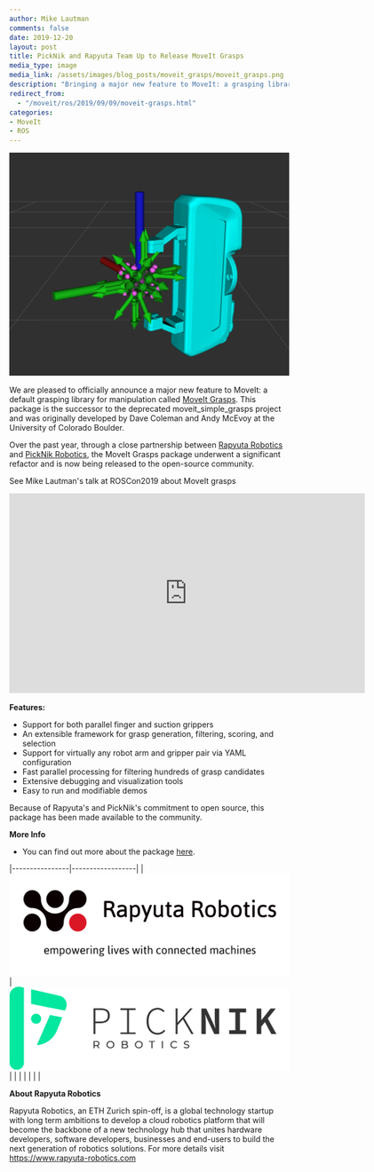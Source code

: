```yaml
---
author: Mike Lautman
comments: false
date: 2019-12-20
layout: post
title: PickNik and Rapyuta Team Up to Release MoveIt Grasps
media_type: image
media_link: /assets/images/blog_posts/moveit_grasps/moveit_grasps.png
description: "Bringing a major new feature to MoveIt: a grasping library for manipulation"
redirect_from:
  - "/moveit/ros/2019/09/09/moveit-grasps.html"
categories:
- MoveIt
- ROS
---
```


[//]: # (Image References)
[picknik_logo]: /assets/images/blog_posts/moveit_grasps/picknik_logo.png
[rapyuta_logo]: /assets/images/blog_posts/moveit_grasps/rapyuta_logo.png

<img src="/assets/images/blog_posts/moveit_grasps/moveit_grasps.png" alt="Moveit Grasps">

We are pleased to officially announce a major new feature to MoveIt: a default grasping library for manipulation called <a href="https://github.com/ros-planning/moveit_grasps" target="_blank">MoveIt Grasps</a>. This package is the successor to the deprecated moveit_simple_grasps project and was originally developed by Dave Coleman and Andy McEvoy at the University of Colorado Boulder.

Over the past year, through a close partnership between <a href="https://www.rapyuta-robotics.com" target="_blank">Rapyuta Robotics</a> and [PickNik Robotics](https://picknik.ai), the MoveIt Grasps package underwent a significant refactor and is now being released to the open-source community.

See Mike Lautman's talk at ROSCon2019 about MoveIt grasps

<p align="center"><iframe src="https://player.vimeo.com/video/378683113" width="640" height="360" frameborder="0" allow="autoplay; fullscreen" allowfullscreen></iframe></p>

**Features:**

* Support for both parallel finger and suction grippers
* An extensible framework for grasp generation, filtering, scoring, and selection
* Support for virtually any robot arm and gripper pair via YAML configuration
* Fast parallel processing for filtering hundreds of grasp candidates
* Extensive debugging and visualization tools
* Easy to run and modifiable demos

Because of Rapyuta's and PickNik's commitment to open source, this package has been made available to the community.

**More Info**

* You can find out more about the package <a href="https://github.com/ros-planning/moveit_grasps" target="_blank">here</a>.


|----------------|------------------|
|![rapyuta_logo] |  ![picknik_logo] |
|                |                  |
|                |                  |


**About Rapyuta Robotics**

Rapyuta Robotics, an ETH Zurich spin-off, is a global technology startup with long term ambitions to develop a cloud robotics platform that will become the backbone of a new technology hub that unites hardware developers, software developers, businesses and end-users to build the next generation of robotics solutions. For more details visit <a href="https://www.rapyuta-robotics.com" target="_blank">https://www.rapyuta-robotics.com</a>

